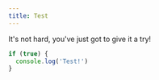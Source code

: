 ```yaml
---
title: Test
---
```


It's not hard, you've just got to give it a try!

```javascript
if (true) {
  console.log('Test!')
}
```
